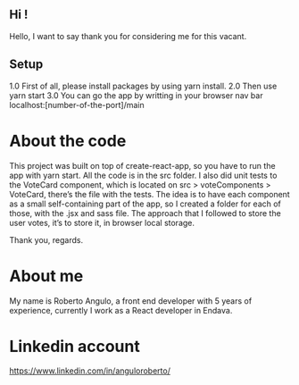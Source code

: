 ## Hi !

Hello, I want to say thank you for considering me for this vacant.

## Setup

1.0 First of all, please install packages by using yarn install.
2.0 Then use yarn start
3.0 You can go the app by writting in your browser nav bar localhost:[number-of-the-port]/main

# About the code

This project was built on top of create-react-app, so you have to run the app with yarn start. All the code is in the src folder. I also did unit tests to the VoteCard component, which is located on src > voteComponents > VoteCard, there’s the file with the tests. The idea is to have each component as a small self-containing part of the app, so I created a folder for each of those, with the .jsx and sass file. The approach that I followed to store the user votes, it’s to store it, in browser local storage.

Thank you, regards.

# About me

My name is Roberto Angulo, a front end developer with 5 years of experience, currently I work as a React developer in Endava.

# Linkedin account

https://www.linkedin.com/in/anguloroberto/
